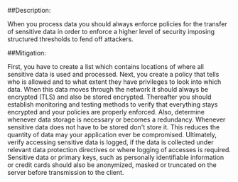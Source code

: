 ##Description:

When you process data you should always enforce policies for the transfer of sensitive data in order to enforce a higher level of security imposing structured thresholds to fend off attackers.

##Mitigation:

First, you have to create a list which contains locations of where all sensitive data is used and processed. Next, you create a policy that tells who is allowed and to what extent they have privileges to look into which data. When this data moves through the network it should always be encrypted (TLS) and also be stored encrypted. Thereafter you should establish monitoring and testing methods to verify that everything stays encrypted and your policies are properly enforced.
Also, determine whenever data storage is necessary or becomes a redundancy. Whenever sensitive data does not have to be stored don't store it. This reduces the quantity of data may your application ever be compromised.
Ultimately, verify accessing sensitive data is logged, if the data is collected under relevant data protection directives or where logging of accesses is required.
Sensitive data or primary keys, such as personally identifiable information or credit cards should also be anonymized, masked or truncated on the server before transmission to the client.


